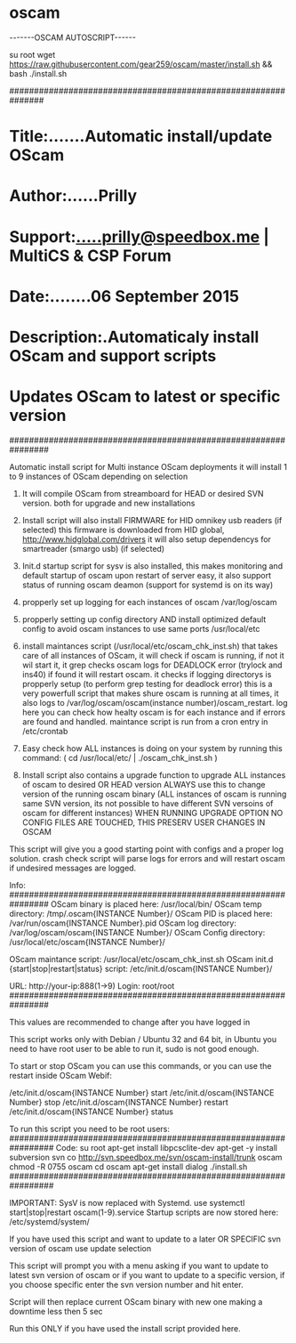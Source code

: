 # oscam

-------OSCAM AUTOSCRIPT------

su root wget https://raw.githubusercontent.com/gear259/oscam/master/install.sh && bash ./install.sh

###############################################################
# Title:.......Automatic install/update OScam #
# Author:......Prilly #
# Support:.....prilly@speedbox.me | MultiCS & CSP Forum #
# Date:........06 September 2015 #
# Description:.Automaticaly install OScam and support scripts #
# Updates OScam to latest or specific version #
################################################################

Automatic install script for Multi instance OScam deployments
it will install 1 to 9 instances of OScam depending on selection


1. It will compile OScam from streamboard for HEAD or desired SVN version.
both for upgrade and new installations

2. Install script will also install FIRMWARE for HID omnikey usb readers
(if selected) this firmware is downloaded from HID global,
http://www.hidglobal.com/drivers it will also
setup dependencys for smartreader (smargo usb) (if selected)

3. Init.d startup script for sysv is also installed, this makes monitoring
and default startup of oscam upon restart of server easy, it also support
status of running oscam deamon (support for systemd is on its way)

4. propperly set up logging for each instances of oscam /var/log/oscam

5. propperly setting up config directory AND install optimized default
config to avoid oscam instances to use same ports /usr/local/etc

6. install maintances script (/usr/local/etc/oscam_chk_inst.sh)
that takes care of all instances of OScam, it will check if oscam is running,
if not it wil start it, it grep checks oscam logs for DEADLOCK error
(trylock and ins40) if found it will restart oscam. it checks if logging
directorys is propperly setup (to perform grep testing for deadlock error)
this is a very powerfull script that makes shure oscam is running at all times,
it also logs to /var/log/oscam/oscam(instance number)/oscam_restart.
log here you can check how healty oscam is for each instance and
if errors are found and handled. maintance script is run from a
cron entry in /etc/crontab

7. Easy check how ALL instances is doing on your system by running
this command: ( cd /usr/local/etc/ | ./oscam_chk_inst.sh )

8. Install script also contains a upgrade function to upgrade ALL
instances of oscam to desired OR HEAD version ALWAYS use this to
change version of the running oscam binary (ALL instances of oscam
is running same SVN version, its not possible to have different SVN
versoins of oscam for different instances)
WHEN RUNNING UPGRADE OPTION NO CONFIG FILES ARE TOUCHED,
THIS PRESERV USER CHANGES IN OSCAM

This script will give you a good starting point with configs
and a proper log solution.
crash check script will parse logs for errors and will restart
oscam if undesired messages are logged.

Info:
################################################################
OScam binary is placed here: /usr/local/bin/
OScam temp directory: /tmp/.oscam{INSTANCE Number}/
OScam PID is placed here: /var/run/oscam{INSTANCE Number}.pid
OScam log directory: /var/log/oscam/oscam{INSTANCE Number}/
OScam Config directory: /usr/local/etc/oscam{INSTANCE Number}/

OScam maintance script: /usr/local/etc/oscam_chk_inst.sh
OScam init.d {start|stop|restart|status} script: /etc/init.d/oscam{INSTANCE Number}/

URL: http://your-ip:888(1->9)
Login: root/root
################################################################

This values are recommended to change after you have logged in

This script works only with Debian / Ubuntu 32 and 64 bit,
in Ubuntu you need to have root user to be able to run it,
sudo is not good enough.

To start or stop OScam you can use this commands, or you can use the restart
inside OScam Webif:

/etc/init.d/oscam{INSTANCE Number} start
/etc/init.d/oscam{INSTANCE Number} stop
/etc/init.d/oscam{INSTANCE Number} restart
/etc/init.d/oscam{INSTANCE Number} status

To run this script you need to be root users:
#################################################################
Code:
su root
apt-get install libpcsclite-dev
apt-get -y install subversion
svn co http://svn.speedbox.me/svn/oscam-install/trunk oscam
chmod -R 0755 oscam
cd oscam
apt-get install dialog
./install.sh
#################################################################

IMPORTANT: SysV is now replaced with Systemd. use systemctl start|stop|restart oscam(1-9).service
Startup scripts are now stored here: /etc/systemd/system/


If you have used this script and want to update to a
later OR SPECIFIC svn version of oscam use update selection

This script will prompt you with a menu asking if you want to
update to latest svn version of oscam or if you want to update
to a specific version,
if you choose specific enter the svn version number and hit enter.

Script will then replace current OScam binary with new one
making a downtime less then 5 sec

Run this ONLY if you have used the install script provided here.
